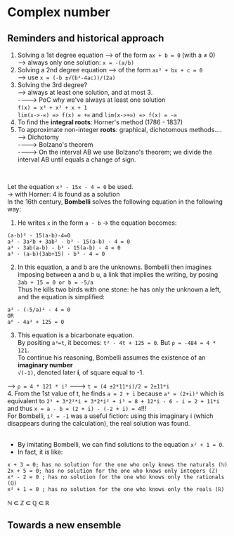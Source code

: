 # Complex number
## Reminders and historical approach 

1) Solving a 1st degree equation --> of the form `ax + b = 0` (with a ≠ 0)<br>
--> always only one solution: `x = -(a/b)`<br>
2) Solving a 2nd degree equation --> of the form `ax² + bx + c = 0`<br>
--> use `x = (-b ±√(b²-4ac))/(2a)`<br>
3) Solving the 3rd degree?<br>
--> always at least one solution, and at most 3.<br>
----> PoC why we've always at least one solution<br>
			`f(x) = x³ + x² + x + 1`<br>
			`lim(x->-∞) => f(x) = +∞` and `lim(x->+∞) => f(x) = -∞` <br>
4) To find the __integral roots__: Horner's method (1786 - 1837)<br>
5) To approximate non-integer __roots__: graphical, dichotomous methods....<br>
--> Dichotomy<br>
----> Bolzano's theorem<br>
----> On the interval AB we use Bolzano's theorem; we divide the interval AB until equals a change of sign.<br>
<br>

Let the equation `x³ - 15x - 4 = 0` be used.<br>
-> with Horner: 4 is found as a solution<br>
In the 16th century, __Bombelli__ solves the following equation in the following way:<br>
1. He writes `x` in the form `a - b` -> the equation becomes:
```
(a-b)³ - 15(a-b)-4=0
a³ - 3a²b + 3ab² - b³ - 15(a-b) - 4 = 0
a³ - 3ab(a-b) - b³ - 15(a-b) - 4 = 0
a³ - (a-b)(3ab+15) - b³ - 4 = 0
```
2. In this equation, a and b are the unknowns. Bombelli then imagines imposing between a and b u, a link that implies the writing, by posing `3ab + 15 = 0 or b = -5/a`<br>
Thus he kills two birds with one stone: he has only the unknown a left, and the equation is simplified:
```
a³ - (-5/a)² - 4 = 0
OR
a⁶ - 4a³ + 125 = 0
```
3. This equation is a bicarbonate equation.<br>
By positing `a³=t`, it becomes: `t² - 4t + 125 = 0`. But `ρ = -484 = 4 * 121`.<br>
To continue his reasoning, Bombelli assumes the existence of an **imaginary number**<br>
`√(-1)`, denoted later **i**, of square equal to -1.<br>

--> `ρ = 4 * 121 * i²` ---> `t = (4 ±2*11*i)/2 = 2±11*i`<br>
4. From the 1st value of t, he finds `a = 2 + i` because `a³ = (2+i)³` which is equivalent to `2³ + 3*2²*i + 3*2*i² + i³ = 8 + 12*i - 6 - i = 2 + 11*i` and thus `x = a - b = (2 + i) - (-2 + i) = 4`!!!<br>
For Bombelli, `i² = -1` was a useful fiction: using this imaginary i (which disappears during the calculation), the real solution was found.<br>
<br>
* By imitating Bombelli, we can find solutions to the equation `x² + 1 = 0`.
* In fact, it is like:
```
x + 3 = 0; has no solution for the one who only knows the naturals (ℕ)
2x + 5 = 0; has no solution for the one who knows only integers (ℤ)
x² - 2 = 0 ; has no solution for the one who knows only the rationals (ℚ)
x² + 1 = 0 ; has no solution for the one who knows only the reals (ℝ)
```
**ℕ ⊂ ℤ ⊂ ℚ ⊂ ℝ**


## Towards a new ensemble
